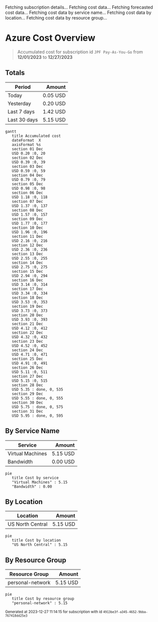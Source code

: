 Fetching subscription details...
Fetching cost data...
Fetching forecasted cost data...
Fetching cost data by service name...
Fetching cost data by location...
Fetching cost data by resource group...
# Azure Cost Overview

> Accumulated cost for subscription id `JPF Pay-As-You-Go` from **12/01/2023** to **12/27/2023**

## Totals

|Period|Amount|
|---|---:|
|Today|0.05 USD|
|Yesterday|0.20 USD|
|Last 7 days|1.42 USD|
|Last 30 days|5.15 USD|

```mermaid
gantt
   title Accumulated cost
   dateFormat  X
   axisFormat %s
   section 01 Dec
   USD 0.20 :0, 20
   section 02 Dec
   USD 0.39 :0, 39
   section 03 Dec
   USD 0.59 :0, 59
   section 04 Dec
   USD 0.79 :0, 79
   section 05 Dec
   USD 0.98 :0, 98
   section 06 Dec
   USD 1.18 :0, 118
   section 07 Dec
   USD 1.37 :0, 137
   section 08 Dec
   USD 1.57 :0, 157
   section 09 Dec
   USD 1.77 :0, 177
   section 10 Dec
   USD 1.96 :0, 196
   section 11 Dec
   USD 2.16 :0, 216
   section 12 Dec
   USD 2.36 :0, 236
   section 13 Dec
   USD 2.55 :0, 255
   section 14 Dec
   USD 2.75 :0, 275
   section 15 Dec
   USD 2.94 :0, 294
   section 16 Dec
   USD 3.14 :0, 314
   section 17 Dec
   USD 3.34 :0, 334
   section 18 Dec
   USD 3.53 :0, 353
   section 19 Dec
   USD 3.73 :0, 373
   section 20 Dec
   USD 3.93 :0, 393
   section 21 Dec
   USD 4.12 :0, 412
   section 22 Dec
   USD 4.32 :0, 432
   section 23 Dec
   USD 4.52 :0, 452
   section 24 Dec
   USD 4.71 :0, 471
   section 25 Dec
   USD 4.91 :0, 491
   section 26 Dec
   USD 5.11 :0, 511
   section 27 Dec
   USD 5.15 :0, 515
   section 28 Dec
   USD 5.35 : done, 0, 535
   section 29 Dec
   USD 5.55 : done, 0, 555
   section 30 Dec
   USD 5.75 : done, 0, 575
   section 31 Dec
   USD 5.95 : done, 0, 595
```

## By Service Name

|Service|Amount|
|---|---:|
|Virtual Machines|5.15 USD|
|Bandwidth|0.00 USD|

```mermaid
pie
   title Cost by service
   "Virtual Machines" : 5.15
   "Bandwidth" : 0.00
```

## By Location

|Location|Amount|
|---|---:|
|US North Central|5.15 USD|

```mermaid
pie
   title Cost by location
   "US North Central" : 5.15
```

## By Resource Group

|Resource Group|Amount|
|---|---:|
|personal-network|5.15 USD|

```mermaid
pie
   title Cost by resource group
   "personal-network" : 5.15
```

<sup>Generated at 2023-12-27 11:14:15 for subscription with id `4913be3f-a345-4652-9bba-767418dd25e3`</sup>
